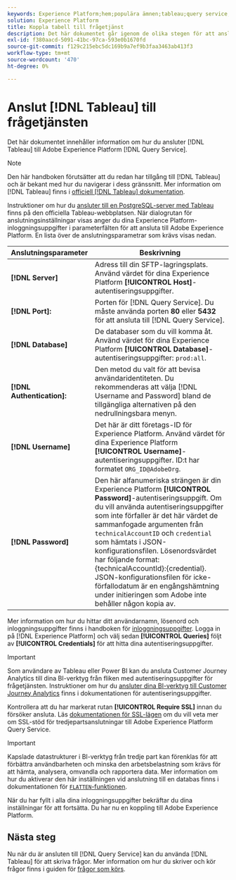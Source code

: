 ```yaml
---
keywords: Experience Platform;hem;populära ämnen;tableau;query service;Query service;connect to query service;
solution: Experience Platform
title: Koppla tabell till frågetjänst
description: Det här dokumentet går igenom de olika stegen för att ansluta Tableau till Adobe Experience Platform Query Service.
exl-id: f380aacd-5091-41bc-97ca-593e0b1670fd
source-git-commit: f129c215ebc5dc169b9a7ef9b3faa3463ab413f3
workflow-type: tm+mt
source-wordcount: '470'
ht-degree: 0%

---
```


# Anslut [!DNL Tableau] till frågetjänsten

Det här dokumentet innehåller information om hur du ansluter [!DNL Tableau] till Adobe Experience Platform [!DNL Query Service].

>[!NOTE]
>
> Den här handboken förutsätter att du redan har tillgång till [!DNL Tableau] och är bekant med hur du navigerar i dess gränssnitt. Mer information om [!DNL Tableau] finns i [officiell [!DNL Tableau] dokumentation](https://help.tableau.com/current/pro/desktop/en-us/default.htm).

Instruktioner om hur du [ansluter till en PostgreSQL-server med Tableau](https://help.tableau.com/current/pro/desktop/en-us/examples_postgresql.htm) finns på den officiella Tableau-webbplatsen. När dialogrutan för anslutningsinställningar visas anger du dina Experience Platform-inloggningsuppgifter i parameterfälten för att ansluta till Adobe Experience Platform. En lista över de anslutningsparametrar som krävs visas nedan.

| Anslutningsparameter | Beskrivning |
|---|---|
| **[!DNL Server]** | Adress till din SFTP-lagringsplats. Använd värdet för dina Experience Platform **[!UICONTROL Host]**-autentiseringsuppgifter. |
| **[!DNL Port]:** | Porten för [!DNL Query Service]. Du måste använda porten **80** eller **5432** för att ansluta till [!DNL Query Service]. |
| **[!DNL Database]** | De databaser som du vill komma åt. Använd värdet för dina Experience Platform **[!UICONTROL Database]**-autentiseringsuppgifter: `prod:all`. |
| **[!DNL Authentication]:** | Den metod du valt för att bevisa användaridentiteten. Du rekommenderas att välja [!DNL Username and Password] bland de tillgängliga alternativen på den nedrullningsbara menyn. |
| **[!DNL Username]** | Det här är ditt företags-ID för Experience Platform. Använd värdet för dina Experience Platform **[!UICONTROL Username]**-autentiseringsuppgifter. ID:t har formatet `ORG_ID@AdobeOrg`. |
| **[!DNL Password]** | Den här alfanumeriska strängen är din Experience Platform **[!UICONTROL Password]**-autentiseringsuppgift. Om du vill använda autentiseringsuppgifter som inte förfaller är det här värdet de sammanfogade argumenten från `technicalAccountID` och `credential` som hämtats i JSON-konfigurationsfilen. Lösenordsvärdet har följande format: {technicalAccountId}:{credential}. JSON-konfigurationsfilen för icke-förfallodatum är en engångshämtning under initieringen som Adobe inte behåller någon kopia av. |

Mer information om hur du hittar ditt användarnamn, lösenord och inloggningsuppgifter finns i handboken för [inloggningsuppgifter](../ui/credentials.md). Logga in på [!DNL Experience Platform] och välj sedan **[!UICONTROL Queries]** följt av **[!UICONTROL Credentials]** för att hitta dina autentiseringsuppgifter.

>[!IMPORTANT]
>
>Som användare av Tableau eller Power BI kan du ansluta Customer Journey Analytics till dina BI-verktyg från fliken med autentiseringsuppgifter för frågetjänsten. Instruktioner om hur du [ansluter dina BI-verktyg till Customer Journey Analytics](../ui/credentials.md#connect-to-customer-journey-analytics) finns i dokumentationen för autentiseringsuppgifter.

Kontrollera att du har markerat rutan **[!UICONTROL Require SSL]** innan du försöker ansluta. Läs [dokumentationen för SSL-lägen](./ssl-modes.md) om du vill veta mer om SSL-stöd för tredjepartsanslutningar till Adobe Experience Platform Query Service.

>[!IMPORTANT]
>
>Kapslade datastrukturer i BI-verktyg från tredje part kan förenklas för att förbättra användbarheten och minska den arbetsbelastning som krävs för att hämta, analysera, omvandla och rapportera data. Mer information om hur du aktiverar den här inställningen vid anslutning till en databas finns i dokumentationen för [`FLATTEN`-funktionen](../key-concepts/flatten-nested-data.md).

När du har fyllt i alla dina inloggningsuppgifter bekräftar du dina inställningar för att fortsätta. Du har nu en koppling till Adobe Experience Platform.

## Nästa steg

Nu när du är ansluten till [!DNL Query Service] kan du använda [!DNL Tableau] för att skriva frågor. Mer information om hur du skriver och kör frågor finns i guiden för [frågor som körs](../best-practices/writing-queries.md).
